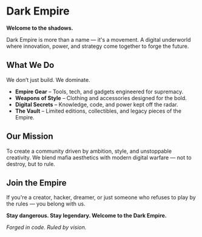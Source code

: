 # Dark Empire

**Welcome to the shadows.**

Dark Empire is more than a name — it's a movement. A digital underworld where innovation, power, and strategy come together to forge the future.

## What We Do

We don’t just build. We dominate.

- **Empire Gear** – Tools, tech, and gadgets engineered for supremacy.
- **Weapons of Style** – Clothing and accessories designed for the bold.
- **Digital Secrets** – Knowledge, code, and power kept off the radar.
- **The Vault** – Limited editions, collectibles, and legacy pieces of the Empire.

## Our Mission

To create a community driven by ambition, style, and unstoppable creativity. We blend mafia aesthetics with modern digital warfare — not to destroy, but to rule.

## Join the Empire

If you're a creator, hacker, dreamer, or just someone who refuses to play by the rules — you belong with us.

**Stay dangerous. Stay legendary. Welcome to the Dark Empire.**

*Forged in code. Ruled by vision.*
